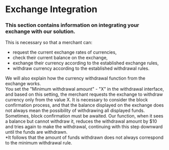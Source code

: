 # Exchange Integration

### This section contains information on integrating your exchange with our solution.

This is necessary so that a merchant can:

- request the current exchange rates of currencies,
- check their current balance on the exchange,
- exchange their currency according to the established exchange rules,
- withdraw currency according to the established withdrawal rules.

We will also explain how the currency withdrawal function from the exchange works.  
You set the "Minimum withdrawal amount" - "X" in the withdrawal interface, and based on this setting, the merchant
requests the exchange to withdraw currency only from the value X. It is necessary to consider the block confirmation
process, and that the balance displayed on the exchange does not always mean the possibility of withdrawing all
displayed funds. Sometimes, block confirmation must be awaited. Our function, when it sees a balance but cannot withdraw
it, reduces the withdrawal amount by $10 and tries again to make the withdrawal, continuing with this step downward
until the funds are withdrawn.  
*It follows that the amount of funds withdrawn does not always correspond to the minimum withdrawal rule.